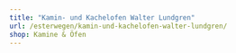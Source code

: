 ```yaml
---
title: "Kamin- und Kachelofen Walter Lundgren"
url: /esterwegen/kamin-und-kachelofen-walter-lundgren/
shop: Kamine & Öfen
---
```

